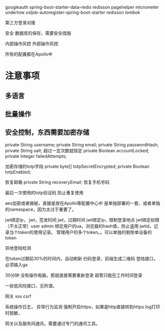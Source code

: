 

googleauth
spring-boot-starter-data-redis
redisson
pagehelper
micrometer
undertow
xxljob-autoregister-spring-boot-starter
redisson
lombok

第三方登录对接

安全
数据库的保存，需要安全措施

内部操作风控
外部操作风控

所有的配置都在Apollo中

# 注意事项
## 多语言

## 批量操作

## 安全控制，东西需要加密存储
private String username;
private String email;
private String passwordHash;
private String salt;
超过一定次数就锁定
private Boolean accountLocked;
private Integer failedAttempts;

加密存储的totp字段
private byte[] totpSecretEncrypted;
private Boolean totpEnabled;

恢复邮箱
private String recoveryEmail;
恢复手机号码

最后一次使用的totp验证码
防止重复使用


aes加密或者揭秘，直接是放在Apollo等配置中心中
是单独部署的一套，或者单独的namespace，因为太过于重要了。

jwt绑定ip，
jwt，签发时间
jwt，过期时间
jwt绑定ip，限制登录地点
jwt绑定权限（不太正常）user admin
绑定用户的ua，浏览器的hash值，防止盗用
jwtid，记录当个token的使用记录。
管理用户的多个token。。可以单独的剔除单设备的token

异地登陆检测

在token过期前30%的时间内，自动刷新
扫码登录，前端生成二维码
登陆接口，必须输入ga

30分钟 没有操作电脑，那就直接需要重新登录
超管只能在工作时间登录

一些低风险接口，无所谓。



网关
xss
csrf

系统操作日志，
异常行为监测
强制开启https，如果是http直接转到https
log打印时脱敏，


网关以及服务间通讯，需要通过专门的通讯工具。





